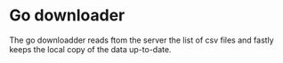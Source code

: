# Go downloader

The go downloadder reads ftom the server the list of csv files and fastly keeps the local copy of the data up-to-date.

